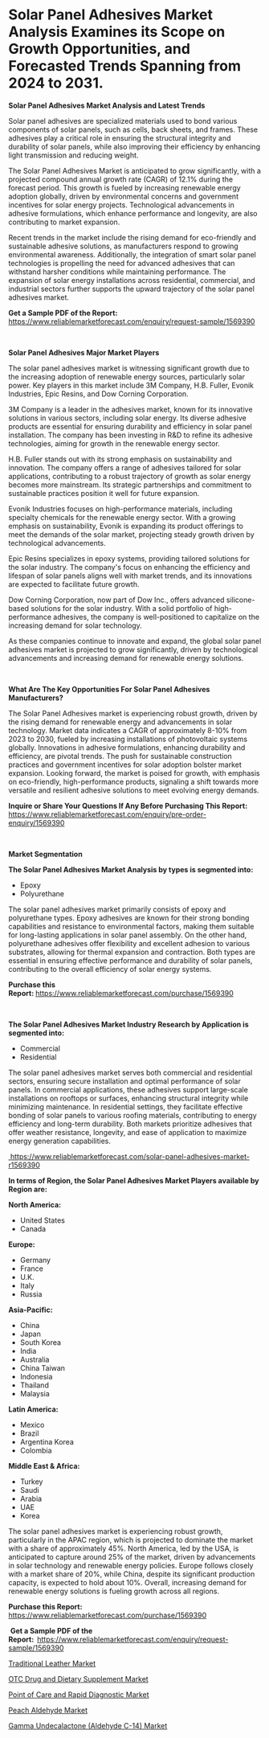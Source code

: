 <p><h1>Solar Panel Adhesives Market Analysis Examines its Scope on Growth Opportunities, and Forecasted Trends Spanning from 2024 to 2031.</h1></p><p><strong>Solar Panel Adhesives Market Analysis and Latest Trends</strong></p>
<p><p>Solar panel adhesives are specialized materials used to bond various components of solar panels, such as cells, back sheets, and frames. These adhesives play a critical role in ensuring the structural integrity and durability of solar panels, while also improving their efficiency by enhancing light transmission and reducing weight.</p><p>The Solar Panel Adhesives Market is anticipated to grow significantly, with a projected compound annual growth rate (CAGR) of 12.1% during the forecast period. This growth is fueled by increasing renewable energy adoption globally, driven by environmental concerns and government incentives for solar energy projects. Technological advancements in adhesive formulations, which enhance performance and longevity, are also contributing to market expansion.</p><p>Recent trends in the market include the rising demand for eco-friendly and sustainable adhesive solutions, as manufacturers respond to growing environmental awareness. Additionally, the integration of smart solar panel technologies is propelling the need for advanced adhesives that can withstand harsher conditions while maintaining performance. The expansion of solar energy installations across residential, commercial, and industrial sectors further supports the upward trajectory of the solar panel adhesives market.</p></p>
<p><strong>Get a Sample PDF of the Report:&nbsp;</strong> <a href="https://www.reliablemarketforecast.com/enquiry/request-sample/1569390?utm_campaign=1577&utm_medium=2&utm_source=Github&utm_content=ia&utm_term=14102024&utm_id=solar-panel-adhesives">https://www.reliablemarketforecast.com/enquiry/request-sample/1569390</a></p>
<p>&nbsp;</p>
<p><strong>Solar Panel Adhesives Major Market Players</strong></p>
<p><p>The solar panel adhesives market is witnessing significant growth due to the increasing adoption of renewable energy sources, particularly solar power. Key players in this market include 3M Company, H.B. Fuller, Evonik Industries, Epic Resins, and Dow Corning Corporation.</p><p>3M Company is a leader in the adhesives market, known for its innovative solutions in various sectors, including solar energy. Its diverse adhesive products are essential for ensuring durability and efficiency in solar panel installation. The company has been investing in R&D to refine its adhesive technologies, aiming for growth in the renewable energy sector.</p><p>H.B. Fuller stands out with its strong emphasis on sustainability and innovation. The company offers a range of adhesives tailored for solar applications, contributing to a robust trajectory of growth as solar energy becomes more mainstream. Its strategic partnerships and commitment to sustainable practices position it well for future expansion.</p><p>Evonik Industries focuses on high-performance materials, including specialty chemicals for the renewable energy sector. With a growing emphasis on sustainability, Evonik is expanding its product offerings to meet the demands of the solar market, projecting steady growth driven by technological advancements.</p><p>Epic Resins specializes in epoxy systems, providing tailored solutions for the solar industry. The company's focus on enhancing the efficiency and lifespan of solar panels aligns well with market trends, and its innovations are expected to facilitate future growth.</p><p>Dow Corning Corporation, now part of Dow Inc., offers advanced silicone-based solutions for the solar industry. With a solid portfolio of high-performance adhesives, the company is well-positioned to capitalize on the increasing demand for solar technology.</p><p>As these companies continue to innovate and expand, the global solar panel adhesives market is projected to grow significantly, driven by technological advancements and increasing demand for renewable energy solutions.</p></p>
<p>&nbsp;</p>
<p><strong>What Are The Key Opportunities For Solar Panel Adhesives Manufacturers?</strong></p>
<p><p>The Solar Panel Adhesives market is experiencing robust growth, driven by the rising demand for renewable energy and advancements in solar technology. Market data indicates a CAGR of approximately 8-10% from 2023 to 2030, fueled by increasing installations of photovoltaic systems globally. Innovations in adhesive formulations, enhancing durability and efficiency, are pivotal trends. The push for sustainable construction practices and government incentives for solar adoption bolster market expansion. Looking forward, the market is poised for growth, with emphasis on eco-friendly, high-performance products, signaling a shift towards more versatile and resilient adhesive solutions to meet evolving energy demands.</p></p>
<p><strong>Inquire or Share Your Questions If Any Before Purchasing This Report:</strong> <a href="https://www.reliablemarketforecast.com/enquiry/pre-order-enquiry/1569390?utm_campaign=1577&utm_medium=2&utm_source=Github&utm_content=ia&utm_term=14102024&utm_id=solar-panel-adhesives">https://www.reliablemarketforecast.com/enquiry/pre-order-enquiry/1569390</a></p>
<p>&nbsp;</p>
<p><strong>Market Segmentation</strong></p>
<p><strong>The Solar Panel Adhesives Market Analysis by types is segmented into:</strong></p>
<p><ul><li>Epoxy</li><li>Polyurethane</li></ul></p>
<p><p>The solar panel adhesives market primarily consists of epoxy and polyurethane types. Epoxy adhesives are known for their strong bonding capabilities and resistance to environmental factors, making them suitable for long-lasting applications in solar panel assembly. On the other hand, polyurethane adhesives offer flexibility and excellent adhesion to various substrates, allowing for thermal expansion and contraction. Both types are essential in ensuring effective performance and durability of solar panels, contributing to the overall efficiency of solar energy systems.</p></p>
<p><strong>Purchase this Report:&nbsp;</strong><a href="https://www.reliablemarketforecast.com/purchase/1569390?utm_campaign=1577&utm_medium=2&utm_source=Github&utm_content=ia&utm_term=14102024&utm_id=solar-panel-adhesives">https://www.reliablemarketforecast.com/purchase/1569390</a></p>
<p>&nbsp;</p>
<p><strong>The Solar Panel Adhesives Market Industry Research by Application is segmented into:</strong></p>
<p><ul><li>Commercial</li><li>Residential</li></ul></p>
<p><p>The solar panel adhesives market serves both commercial and residential sectors, ensuring secure installation and optimal performance of solar panels. In commercial applications, these adhesives support large-scale installations on rooftops or surfaces, enhancing structural integrity while minimizing maintenance. In residential settings, they facilitate effective bonding of solar panels to various roofing materials, contributing to energy efficiency and long-term durability. Both markets prioritize adhesives that offer weather resistance, longevity, and ease of application to maximize energy generation capabilities.</p></p>
<p><a href="https://www.reliablemarketforecast.com/solar-panel-adhesives-market-r1569390?utm_campaign=1577&utm_medium=2&utm_source=Github&utm_content=ia&utm_term=14102024&utm_id=solar-panel-adhesives">&nbsp;https://www.reliablemarketforecast.com/solar-panel-adhesives-market-r1569390</a></p>
<p><strong>In terms of Region, the Solar Panel Adhesives Market Players available by Region are:</strong></p>
<p>
    <p> <strong> North America: </strong>
        <ul>
            <li>United States</li>
            <li>Canada</li>
        </ul>
        </p> 
    <p> <strong> Europe: </strong>
        <ul>
            <li>Germany</li>
            <li>France</li>
            <li>U.K.</li>
            <li>Italy</li>
            <li>Russia</li>
        </ul>
        </p> 
    <p> <strong> Asia-Pacific: </strong>
        <ul>
            <li>China</li>
            <li>Japan</li>
            <li>South Korea</li>
            <li>India</li>
            <li>Australia</li>
            <li>China Taiwan</li>
            <li>Indonesia</li>
            <li>Thailand</li>
            <li>Malaysia</li>
        </ul>
        </p> 
    <p> <strong> Latin America: </strong>
        <ul>
            <li>Mexico</li>
            <li>Brazil</li>
            <li>Argentina Korea</li>
            <li>Colombia</li>
        </ul>
        </p> 
    <p> <strong> Middle East & Africa: </strong>
        <ul>
            <li>Turkey</li>
            <li>Saudi</li>
            <li>Arabia</li>
            <li>UAE</li>
            <li>Korea</li>
        </ul>
    </p>
    </p>
<p><p>The solar panel adhesives market is experiencing robust growth, particularly in the APAC region, which is projected to dominate the market with a share of approximately 45%. North America, led by the USA, is anticipated to capture around 25% of the market, driven by advancements in solar technology and renewable energy policies. Europe follows closely with a market share of 20%, while China, despite its significant production capacity, is expected to hold about 10%. Overall, increasing demand for renewable energy solutions is fueling growth across all regions.</p></p>
<p><strong>Purchase this Report: </strong><a href="https://www.reliablemarketforecast.com/purchase/1569390?utm_campaign=1577&utm_medium=2&utm_source=Github&utm_content=ia&utm_term=14102024&utm_id=solar-panel-adhesives">https://www.reliablemarketforecast.com/purchase/1569390</a></p>
<p>&nbsp;<strong>Get a Sample PDF of the Report:&nbsp;&nbsp;</strong><a href="https://www.reliablemarketforecast.com/enquiry/request-sample/1569390?utm_campaign=1577&utm_medium=2&utm_source=Github&utm_content=ia&utm_term=14102024&utm_id=solar-panel-adhesives">https://www.reliablemarketforecast.com/enquiry/request-sample/1569390</a></p>
<p><strong></strong></p>
<p><p><a href="https://github.com/wenonaelwil/Market-Research-Report-List-1/blob/main/traditional-leather-market.md?utm_campaign=1577&utm_medium=2&utm_source=Github&utm_content=ia&utm_term=14102024&utm_id=solar-panel-adhesives">Traditional Leather Market</a></p><p><a href="https://www.linkedin.com/pulse/otc-drug-dietary-supplement-market-revolution-2024-2031-ssque?utm_campaign=1577&utm_medium=2&utm_source=Github&utm_content=ia&utm_term=14102024&utm_id=solar-panel-adhesives">OTC Drug and Dietary Supplement Market</a></p><p><a href="https://www.linkedin.com/pulse/emerging-trends-point-care-rapid-diagnostic-market-global-outlook-ropzc?trk=public_post_embed_feed-article-content&utm_campaign=1577&utm_medium=2&utm_source=Github&utm_content=ia&utm_term=14102024&utm_id=solar-panel-adhesives">Point of Care and Rapid Diagnostic Market</a></p><p><a href="https://www.linkedin.com/pulse/peach-aldehyde-market-report-product-type-natural-aldehydesynthetic-yincc?trk=public_post_embed_feed-article-content&utm_campaign=1577&utm_medium=2&utm_source=Github&utm_content=ia&utm_term=14102024&utm_id=solar-panel-adhesives">Peach Aldehyde Market</a></p><p><a href="https://www.linkedin.com/pulse/global-gamma-undecalactone-aldehyde-c-14-industry-analysis-report-mu7ze?utm_campaign=1577&utm_medium=2&utm_source=Github&utm_content=ia&utm_term=14102024&utm_id=solar-panel-adhesives">Gamma Undecalactone (Aldehyde C-14) Market</a></p></p>